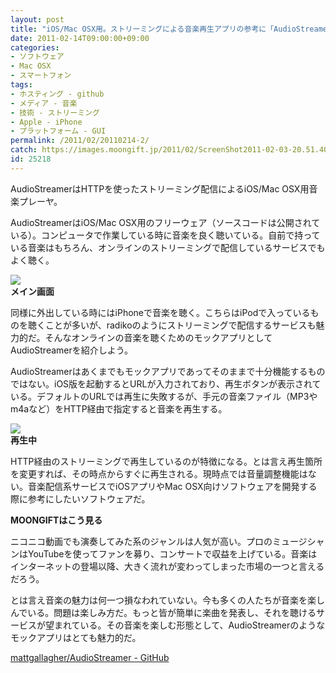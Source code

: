 ```yaml
---
layout: post
title: "iOS/Mac OSX用。ストリーミングによる音楽再生アプリの参考に「AudioStreamer」"
date: 2011-02-14T09:00:00+09:00
categories:
- ソフトウェア
- Mac OSX
- スマートフォン
tags: 
- ホスティング - github
- メディア - 音楽
- 技術 - ストリーミング
- Apple - iPhone
- プラットフォーム - GUI
permalink: /2011/02/20110214-2/
catch: https://images.moongift.jp/2011/02/ScreenShot2011-02-03-20.51.40_thumb.png
id: 25218
---
```

AudioStreamerはHTTPを使ったストリーミング配信によるiOS/Mac OSX用音楽プレーヤ。

  

AudioStreamerはiOS/Mac OSX用のフリーウェア（ソースコードは公開されている）。コンピュータで作業している時に音楽を良く聴いている。自前で持っている音楽はもちろん、オンラインのストリーミングで配信しているサービスでもよく聴く。

  

![](https://images.moongift.jp/2011/02/ScreenShot2011-02-03-20.49.24_thumb.png)  
**メイン画面**

  

同様に外出している時にはiPhoneで音楽を聴く。こちらはiPodで入っているものを聴くことが多いが、radikoのようにストリーミングで配信するサービスも魅力的だ。そんなオンラインの音楽を聴くためのモックアプリとしてAudioStreamerを紹介しよう。

  
<!--more-->  

AudioStreamerはあくまでもモックアプリであってそのままで十分機能するものではない。iOS版を起動するとURLが入力されており、再生ボタンが表示されている。デフォルトのURLでは再生に失敗するが、手元の音楽ファイル（MP3やm4aなど）をHTTP経由で指定すると音楽を再生する。

  

![](https://images.moongift.jp/2011/02/ScreenShot2011-02-03-20.51.40_thumb.png)  
**再生中**

  

HTTP経由のストリーミングで再生しているのが特徴になる。とは言え再生箇所を変更すれば、その時点からすぐに再生される。現時点では音量調整機能はない。音楽配信系サービスでiOSアプリやMac OSX向けソフトウェアを開発する際に参考にしたいソフトウェアだ。

  
  
  

**MOONGIFTはこう見る**

  

ニコニコ動画でも演奏してみた系のジャンルは人気が高い。プロのミュージシャンはYouTubeを使ってファンを募り、コンサートで収益を上げている。音楽はインターネットの登場以降、大きく流れが変わってしまった市場の一つと言えるだろう。

  

とは言え音楽の魅力は何一つ損なわれていない。今も多くの人たちが音楽を楽しんでいる。問題は楽しみ方だ。もっと皆が簡単に楽曲を発表し、それを聴けるサービスが望まれている。その音楽を楽しむ形態として、AudioStreamerのようなモックアプリはとても魅力的だ。

  

[mattgallagher/AudioStreamer - GitHub](https://github.com/mattgallagher/AudioStreamer)

